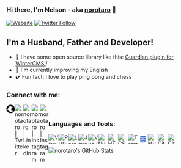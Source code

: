 ### Hi there, I'm Nelson - aka [norotaro][website] 👋

[![Website](https://img.shields.io/website?label=nelson.otazo.com.py&style=for-the-badge&url=https%3A%2F%2Fnelson.otazo.com.py)][website]
[![Twitter Follow](https://img.shields.io/twitter/follow/norotaro_dev?color=1DA1F2&logo=twitter&style=for-the-badge)](https://twitter.com/intent/follow?original_referer=https%3A%2F%2Fgithub.com%2Fnorotaro&screen_name=norotaro_dev)

## I'm a Husband, Father and Developer!

- :rocket: I have some open source library like this: [Guardian plugin for WinterCMS!][guardian-plugin]!
- :seedling: I'm currently improving my English
- :heavy_check_mark: Fun fact: I love to play ping pong and chess

### Connect with me:

[<img align="left" alt="nelson.otazo.com.py" width="22px" src="https://raw.githubusercontent.com/iconic/open-iconic/master/svg/globe.svg" />][website]
[<img align="left" alt="norotaro | Twitter" width="22px" src="https://cdn.jsdelivr.net/npm/simple-icons@v3/icons/twitter.svg" />][twitter]
[<img align="left" alt="norotaro | LinkedIn" width="22px" src="https://cdn.jsdelivr.net/npm/simple-icons@v3/icons/linkedin.svg" />][linkedin]
[<img align="left" alt="norotaro | Instagram" width="22px" src="https://cdn.jsdelivr.net/npm/simple-icons@v3/icons/instagram.svg" />][instagram]
[<img align="left" alt="norotaro | Instagram" width="22px" src="https://cdn.jsdelivr.net/npm/simple-icons@v3/icons/stackoverflow.svg" />][stackoverflow]

<br />

### Languages and Tools:

[<img align="left" alt="Visual Studio Code" width="26px" height="26px" src="https://github.com/get-icon/geticon/raw/master/icons/visual-studio-code.svg" />][visualstudio]
[<img align="left" alt="PHP" width="26px" height="26px" src="https://github.com/get-icon/geticon/raw/master/icons/php-alt.svg" />][php]
[<img align="left" alt="Laravel" width="26px" height="26px" src="https://github.com/get-icon/geticon/raw/master/icons/laravel.svg" />][laravel]
[<img align="left" alt="JavaScript" width="26px" height="26px" src="https://github.com/get-icon/geticon/raw/master/icons/javascript.svg" />][javascript]
[<img align="left" alt="VueJS" width="26px" height="26px" src="https://github.com/get-icon/geticon/raw/master/icons/vue.svg" />][vue]
[<img align="left" alt="NuxtJS" width="26px" height="26px" src="https://github.com/get-icon/geticon/raw/master/icons/nuxt-icon.svg" />][nuxt]
[<img align="left" alt="HTML5" width="26px" height="26px" src="https://github.com/get-icon/geticon/raw/master/icons/html-5.svg" />][html]
[<img align="left" alt="CSS3" width="26px" height="26px" src="https://github.com/get-icon/geticon/raw/master/icons/css-3.svg" />][css]
[<img align="left" alt="Terminal" width="26px" height="26px" src="https://github.com/get-icon/geticon/raw/master/icons/terminal.svg" />][iterm2]
[<img align="left" alt="SQL" width="26px" height="26px" src="https://raw.githubusercontent.com/github/explore/80688e429a7d4ef2fca1e82350fe8e3517d3494d/topics/sql/sql.png" />][sql]
[<img align="left" alt="MySQL" width="26px" height="26px" src="https://github.com/get-icon/geticon/raw/master/icons/mysql.svg" />][mysql]
[<img align="left" alt="Git" width="26px" height="26px" src="https://github.com/get-icon/geticon/raw/master/icons/git-icon.svg" />][git]
[<img align="left" alt="GitHub" width="26px" height="26px" src="https://github.com/get-icon/geticon/raw/master/icons/github-icon.svg" />][github]

<br />
<br />

<img align="left" alt="norotaro's GitHub Stats" src="https://github-readme-stats.vercel.app/api?username=norotaro&show_icons=true&hide_border=true&theme=nord" />

[website]: https://nelson.otazo.com.py
[guardian-plugin]: https://github.com/norotaro/wn-guardian-plugin
[twitter]: https://twitter.com/norotaro_dev
[linkedin]: https://www.linkedin.com/in/nelson-otazo/
[instagram]: https://www.instagram.com/nelsonotazo/
[stackoverflow]: https://stackoverflow.com/users/5227804/nelson-otazo
[visualstudio]: https://code.visualstudio.com/
[php]: https://www.php.net/
[javascript]: https://www.javascript.com/
[html]: https://developer.mozilla.org/docs/Web/HTML
[css]: https://developer.mozilla.org/docs/Learn/CSS
[laravel]: https://laravel.com/
[vue]: https://vuejs.org/
[nuxt]: https://nuxtjs.org/
[iterm2]: https://iterm2.com/
[sql]: https://developer.mozilla.org/docs/Glossary/SQL
[mysql]: https://www.mysql.com/
[git]: https://git-scm.com/
[github]: https://github.com/
